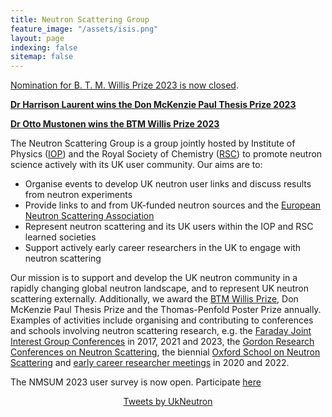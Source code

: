 ```yaml
---
title: Neutron Scattering Group
feature_image: "/assets/isis.png"
layout: page
indexing: false
sitemap: false
---
```


<!---[Nomination for Don McKenzie Paul Thesis Prize 2023 is now closed](https://ukneutron.org/general/2022/12/12/DonMcKenziePaulThesisPrize2023/).--->

[Nomination for B. T. M. Willis Prize 2023 is now closed](https://ukneutron.org/general/2023/01/19/btm-willis-nom/).

[**Dr Harrison Laurent wins the Don McKenzie Paul Thesis Prize 2023**](https://www.isis.stfc.ac.uk/Pages/News23_DonMcKenziePaulPrize.aspx)

[**Dr Otto Mustonen wins the BTM Willis Prize 2023**](https://www.isis.stfc.ac.uk/Pages/News23_WillisPrize.aspx)

The Neutron Scattering Group is a group jointly hosted by Institute of Physics ([IOP](https://www.iop.org/physics-community/special-interest-groups/neutron-scattering-group)) and the Royal Society of Chemistry ([RSC](https://www.rsc.org/membership-and-community/connect-with-others/through-interests/interest-groups/neutron-scattering/)) to promote neutron science actively with its UK user community.
Our aims are to:
 
- Organise events to develop UK neutron user links and discuss results from neutron experiments
- Provide links to and from UK-funded neutron sources and the [European Neutron Scattering Association](http://www.neutrons-ensa.eu)
- Represent neutron scattering and its UK users within the IOP and RSC learned societies
- Support actively early career researchers in the UK to engage with neutron scattering
 
Our mission is to support and develop the UK neutron community in a rapidly changing global neutron landscape, and to represent UK neutron scattering externally.
Additionally, we award the [BTM Willis Prize](./willis), Don McKenzie Paul Thesis Prize and the Thomas-Penfold Poster Prize annually. 
Examples of activities include organising and contributing to conferences and schools involving neutron scattering research, e.g. the [Faraday Joint Interest Group Conferences](https://warwick.ac.uk/fac/sci/chemistry/news/events/faraday2017/) in 2017, 2021 and 2023, the [Gordon Research Conferences on Neutron Scattering](https://www.grc.org/neutron-scattering-conference/), the biennial [Oxford School on Neutron Scattering](https://www.oxfordneutronschool.org/) and  [early career researcher meetings](https://ukneutron.org/early_career/) in 2020 and 2022.

The NMSUM 2023 user survey is now open. Participate [here](https://www.smartsurvey.co.uk/s/NMSUM23_UserSurvey/)


<center><a class="twitter-timeline" data-width="350" data-height="500" data-theme="light" href="https://twitter.com/UkNeutron?ref_src=twsrc%5Etfw">Tweets by UkNeutron</a> <script async src="https://platform.twitter.com/widgets.js" charset="utf-8"></script></center>
